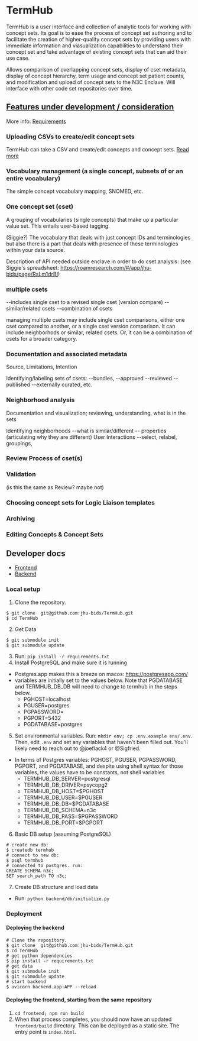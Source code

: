 # TermHub

TermHub is a user interface and collection of analytic tools for working with concept sets. Its goal is to ease the process of concept set authoring and to facilitate the creation of higher-quality concept sets by providing users with immediate information and viasualization capabilities to understand their concept set and take advantage of existing concept sets that can aid their use case.

Allows comparison of overlapping concept sets, display of cset metadata, display of concept hierarchy, term usage and concept set patient counts, and modification and upload of concept sets to the N3C Enclave. Will interface with other code set repositories over time.


## [Features under development / consideration](https://docs.google.com/spreadsheets/d/19_eBv0MIBWPcXMTw3JJdcfPoEFhns93F-TKdODW27B8/edit#gid=0)
More info: [Requirements](https://github.com/jhu-bids/TermHub/issues/72)

### Uploading CSVs to create/edit concept sets
TermHub can take a CSV and create/edit concepts and concept sets. [Read more](./enclave_wrangler/README.md)

### Vocabulary management (a single concept, subsets of or an entire vocabulary)
The simple concept vocabulary mapping, SNOMED, etc.

### One concept set (cset)
A grouping of vocabularies (single concepts) that make up a particular value set. This entails user-based tagging. 

(Siggie?) The vocabulary that deals with just concept IDs and terminologies but also there is a part that deals with presence of these terminologies within your data source. 

Description of API needed outside enclave in order to do cset analysis:
(see Siggie's spreadsheet: https://roamresearch.com/#/app/jhu-bids/page/RsLm1drBI)

### multiple csets
--includes single cset to a revised single cset (version compare)
--similar/related csets
--combination of csets

managing multiple csets may include single cset comparisons, either one cset compared to another, or a single cset version comparison. It can include neighborhods or similar, related csets. Or, it can be a combination of csets for a broader category.

### Documentation and associated metadata
Source, Limitations, Intention

Identifying/labeling sets of csets: 
--bundles, 
--approved
--reviewed 
--published 
--externally curated, etc.

### Neighborhood analysis
Documentation and visualization;
reviewing, understanding, what is in the sets

Identifying neighborhoods
--what is similar/different
-- properties (articulating why they are different)
User Interactions
--select, relabel, groupings, 

### Review Process of cset(s)

### Validation
(is this the same as Review? maybe not)

### Choosing concept sets for Logic Liaison templates

### Archiving

### Editing Concepts & Concept Sets

## Developer docs
- [Frontend](./frontend/README.md)  
- [Backend](./backend/README.md)

### Local setup
1. Clone the repository.
```shell
$ git clone  git@github.com:jhu-bids/TermHub.git
$ cd TermHub
```
2. Get Data
```shell
$ git submodule init
$ git submodule update
```
3. Run: `pip install -r requirements.txt`
4. Install PostgreSQL and make sure it is running
  - Postgres.app makes this a breeze on macos: https://postgresapp.com/ 
  - variables are initially set to the values below. Note that  PGDATABASE and TERMHUB_DB_DB will need to change to termhub in the steps below.
    - PGHOST=localhost
    - PGUSER=postgres
    - PGPASSWORD=
    - PGPORT=5432
    - PGDATABASE=postgres
5. Set environmental variables. Run: `mkdir env; cp .env.example env/.env`. Then, edit `.env` and set any variables that haven't been filled out. You'll likely need to reach out to @joeflack4 or @Sigfried.
  - In terms of Postgres variables: PGHOST, PGUSER, PGPASSWORD, PGPORT, and PGDATABASE, and despite using shell syntax for those variables, the values have to be constants, not shell variables
    - TERMHUB_DB_SERVER=postgresql
    - TERMHUB_DB_DRIVER=psycopg2
    - TERMHUB_DB_HOST=$PGHOST
    - TERMHUB_DB_USER=$PGUSER
    - TERMHUB_DB_DB=$PGDATABASE
    - TERMHUB_DB_SCHEMA=n3c
    - TERMHUB_DB_PASS=$PGPASSWORD
    - TERMHUB_DB_PORT=$PGPORT
6. Basic DB setup (assuming PostgreSQL)
```shell
# create new db:
$ createdb termhub
# connect to new db:
$ psql termhub
# connected to postgres. run:
CREATE SCHEMA n3c;
SET search_path TO n3c;
```
7. Create DB structure and load data
  -  Run: `python backend/db/initialize.py`

### Deployment
#### Deploying the backend
```shell
# Clone the repository.
$ git clone  git@github.com:jhu-bids/TermHub.git
$ cd TermHub
# get python dependencies
$ pip install -r requirements.txt
# get data
$ git submodule init
$ git submodule update
# start backend
$ uvicorn backend.app:APP --reload
```

#### Deploying the frontend, starting from the same repository
1. `cd frontend; npm run build`
2. When that process completes, you should now have an updated `frontend/build` directory. This can be deployed as a static site. The entry point is `index.html`.

